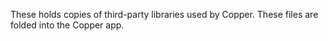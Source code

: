 These holds copies of third-party libraries used by Copper. These files are
folded into the Copper app.